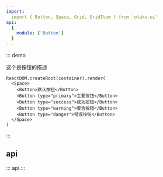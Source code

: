 ```yaml
---
import:
  import { Button, Space, Grid, GridItem } from 'otaku-ui'
api:
  {
    module: ['Button']
  }
---
```



::: demo

这个是按钮的描述

```tsx
ReactDOM.createRoot(container).render(
  <Space>
    <Button>默认按钮</Button>
    <Button type="primary">主要按钮</Button>
    <Button type="success">成功按钮</Button>
    <Button type="warning">警告按钮</Button>
    <Button type="danger">错误按钮</Button>
  </Space>
)
```
:::

## api

::: api
:::